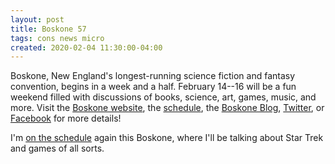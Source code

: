 ```yaml
---
layout: post
title: Boskone 57
tags: cons news micro
created: 2020-02-04 11:30:00-04:00
---
```

Boskone, New England's longest-running science fiction and fantasy convention, begins in a week and a half.  February 14--16 will be a fun weekend filled with discussions of books, science, art, games, music, and more. Visit the [Boskone website](http://www.boskone.org/), the [schedule](https://schedule.boskone.org/), the [Boskone Blog](https://boskoneblog.com/), [Twitter](https://twitter.com/boskonenews), or [Facebook](https://www.facebook.com/groups/boskone/) for more details!

I'm [on the schedule](https://schedule.boskone.org/#part/20495) again this Boskone, where I'll be talking about Star Trek and games of all sorts.
